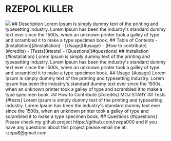# RZEPOL KILLER
<img src="https://img.shields.io/badge/license-Apache 2.0-blue">
## Description
Lorem Ipsum is simply dummy text of the printing and typesetting industry. Lorem Ipsum has been the industry's standard dummy text ever since the 1500s, when an unknown printer took a galley of type and scrambled it to make a type specimen book.            
## Table of Contents
- [Installation](#installation)
- [Usage](#usage)
- [How to contribute](#credits)
- [Tests](#tests)
- [Questions](#questions)
## Installation {#installation}
Lorem Ipsum is simply dummy text of the printing and typesetting industry. Lorem Ipsum has been the industry's standard dummy text ever since the 1500s, when an unknown printer took a galley of type and scrambled it to make a type specimen book.
## Usage {#usage}
Lorem Ipsum is simply dummy text of the printing and typesetting industry. Lorem Ipsum has been the industry's standard dummy text ever since the 1500s, when an unknown printer took a galley of type and scrambled it to make a type specimen book.
## How to Contribute {#credits}
MOJ STARY  
## Tests {#tests}
Lorem Ipsum is simply dummy text of the printing and typesetting industry. Lorem Ipsum has been the industry's standard dummy text ever since the 1500s, when an unknown printer took a galley of type and scrambled it to make a type specimen book. 
## Questions {#questions}
Please check my github project  https://github.com/rzepa000 
and if you have any questions about this project please email me at: rzepa8@gmail.com 